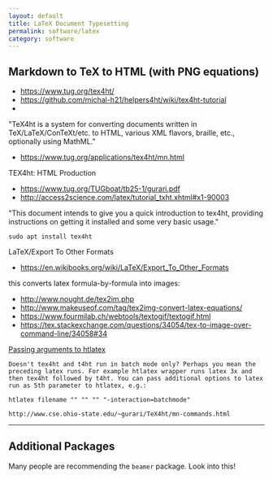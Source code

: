 ```yaml
---
layout: default
title: LaTeX Document Typesetting
permalink: software/latex
category: software
---
```


## Markdown to TeX to HTML (with PNG equations)

+ https://www.tug.org/tex4ht/
+ https://github.com/michal-h21/helpers4ht/wiki/tex4ht-tutorial
+

"TeX4ht is a system for converting documents written in TeX/LaTeX/ConTeXt/etc. to HTML, various XML flavors, braille, etc., optionally using MathML."

+ https://www.tug.org/applications/tex4ht/mn.html

TEX4ht: HTML Production

+ https://www.tug.org/TUGboat/tb25-1/gurari.pdf
+ http://access2science.com/latex/tutorial_txht.xhtml#x1-90003

"This document intends to give you a quick introduction to tex4ht, providing instructions on getting it installed and some very basic usage."

`sudo apt install tex4ht`

LaTeX/Export To Other Formats

+ https://en.wikibooks.org/wiki/LaTeX/Export_To_Other_Formats

this converts latex formula-by-formula into images:

+ http://www.nought.de/tex2im.php
+ http://www.makeuseof.com/tag/tex2img-convert-latex-equations/
+ https://www.fourmilab.ch/webtools/textogif/textogif.html
+ https://tex.stackexchange.com/questions/34054/tex-to-image-over-command-line/34058#34


[Passing arguments to htlatex](https://groups.google.com/forum/#!topic/comp.text.tex/eQFyCQflD4U) 

    Doesn't tex4ht and t4ht run in batch mode only? Perhaps you mean the
    preceding latex runs. For example htlatex wrapper runs latex 3x and
    then tex4ht followed by t4ht. You can pass additional options to latex
    run as 5th parameter to htlatex, e.g.:

    htlatex filename "" "" "" "-interaction=batchmode"

    http://www.cse.ohio-state.edu/~gurari/TeX4ht/mn-commands.html
----

## Additional Packages

Many people are recommending the `beamer` package.  Look into this!
